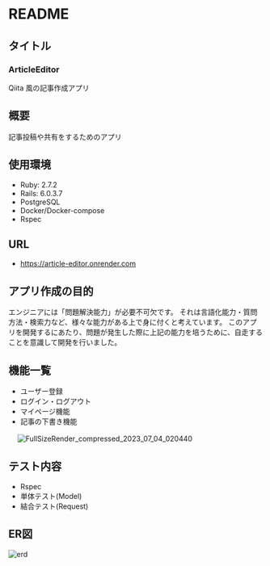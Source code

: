 # README
## タイトル
### ArticleEditor
Qiita 風の記事作成アプリ

## 概要
記事投稿や共有をするためのアプリ

## 使用環境
 - Ruby: 2.7.2
 - Rails: 6.0.3.7
 - PostgreSQL
 - Docker/Docker-compose
 - Rspec

## URL
 - https://article-editor.onrender.com

## アプリ作成の目的
エンジニアには「問題解決能力」が必要不可欠です。
それは言語化能力・質問方法・検索力など、様々な能力がある上で身に付くと考えています。
このアプリを開発するにあたり、問題が発生した際に上記の能力を培うために、自走することを意識して開発を行いました。

## 機能一覧
 - ユーザー登録
 - ログイン・ログアウト
 - マイページ機能
 - 記事の下書き機能
   
 　 ![FullSizeRender_compressed_2023_07_04_020440](https://github.com/hideohno/article_editor/assets/91966458/ed94e289-1cd2-40f5-876f-98adf2e7bd6c)

## テスト内容
 - Rspec
  - 単体テスト(Model)
  - 結合テスト(Request)

## ER図 
![erd](https://github.com/hideohno/article_editor/assets/91966458/6b6ef846-577a-4782-9343-261c4b00c7b5)
